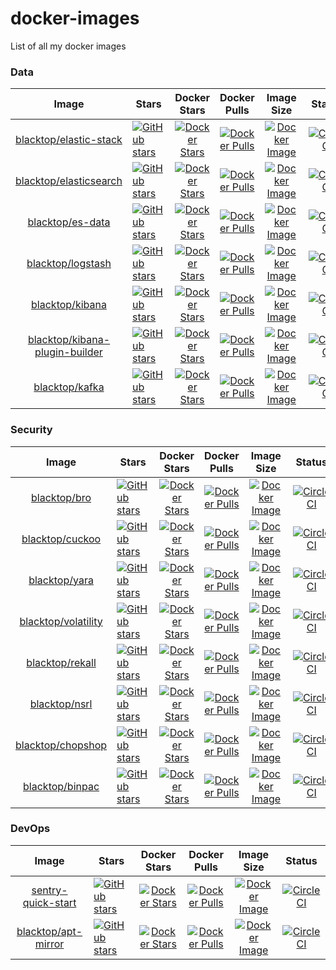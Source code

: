 docker-images
=============

List of all my docker images

### Data

| Image                                                                               | Stars                                                                                                                                                                                              | Docker Stars                                                                                                                                        | Docker Pulls                                                                                                                                        | Image Size                                                                                                                                   | Status                                                                                                                                                     |
|:-----------------------------------------------------------------------------------:|----------------------------------------------------------------------------------------------------------------------------------------------------------------------------------------------------|:---------------------------------------------------------------------------------------------------------------------------------------------------:|:---------------------------------------------------------------------------------------------------------------------------------------------------:|:--------------------------------------------------------------------------------------------------------------------------------------------:|:----------------------------------------------------------------------------------------------------------------------------------------------------------:|
|     [blacktop/elastic-stack](https://github.com/blacktop/docker-elastic-stack)      | [![GitHub stars](https://img.shields.io/github/stars/blacktop/docker-elastic-stack.svg?style=social&label=Star&style=flat-square)](https://github.com/blacktop/docker-elastic-stack)               |         [![Docker Stars](https://img.shields.io/docker/stars/blacktop/elastic-stack.svg)](https://hub.docker.com/r/blacktop/elastic-stack/)         |         [![Docker Pulls](https://img.shields.io/docker/pulls/blacktop/elastic-stack.svg)](https://hub.docker.com/r/blacktop/elastic-stack/)         |     [![Docker Image](https://img.shields.io/badge/docker%20image-367MB%20MB-blue.svg)](https://hub.docker.com/r/blacktop/elastic-stack/)     |        [![CircleCI](https://circleci.com/gh/blacktop/docker-elastic-stack.png?style=shield)](https://circleci.com/gh/blacktop/docker-elastic-stack)        |
|  [blacktop/elasticsearch](https://github.com/blacktop/docker-elasticsearch-alpine)  | [![GitHub stars](https://img.shields.io/github/stars/blacktop/docker-elasticsearch-alpine.svg?style=social&label=Star&style=flat-square)](https://github.com/blacktop/docker-elasticsearch-alpine) |         [![Docker Stars](https://img.shields.io/docker/stars/blacktop/elasticsearch.svg)](https://hub.docker.com/r/blacktop/elasticsearch/)         |         [![Docker Pulls](https://img.shields.io/docker/pulls/blacktop/elasticsearch.svg)](https://hub.docker.com/r/blacktop/elasticsearch/)         |     [![Docker Image](https://img.shields.io/badge/docker%20image-367MB%20MB-blue.svg)](https://hub.docker.com/r/blacktop/elasticsearch/)     | [![CircleCI](https://circleci.com/gh/blacktop/docker-elasticsearch-alpine.png?style=shield)](https://circleci.com/gh/blacktop/docker-elasticsearch-alpine) |
|         [blacktop/es-data](https://github.com/blacktop/docker-es-demo-data)         | [![GitHub stars](https://img.shields.io/github/stars/blacktop/docker-es-demo-data.svg?style=social&label=Star&style=flat-square)](https://github.com/blacktop/docker-es-demo-data)                 |               [![Docker Stars](https://img.shields.io/docker/stars/blacktop/es-data.svg)](https://hub.docker.com/r/blacktop/es-data/)               |               [![Docker Pulls](https://img.shields.io/docker/pulls/blacktop/es-data.svg)](https://hub.docker.com/r/blacktop/es-data/)               |        [![Docker Image](https://img.shields.io/badge/docker%20image-367MB%20MB-blue.svg)](https://hub.docker.com/r/blacktop/es-data/)        |         [![CircleCI](https://circleci.com/gh/blacktop/docker-es-demo-data.png?style=shield)](https://circleci.com/gh/blacktop/docker-es-demo-data)         |
|       [blacktop/logstash](https://github.com/blacktop/docker-logstash-alpine)       | [![GitHub stars](https://img.shields.io/github/stars/blacktop/docker-logstash-alpine.svg?style=social&label=Star&style=flat-square)](https://github.com/blacktop/docker-logstash-alpine)           |              [![Docker Stars](https://img.shields.io/docker/stars/blacktop/logstash.svg)](https://hub.docker.com/r/blacktop/logstash/)              |              [![Docker Pulls](https://img.shields.io/docker/pulls/blacktop/logstash.svg)](https://hub.docker.com/r/blacktop/logstash/)              |       [![Docker Image](https://img.shields.io/badge/docker%20image-367MB%20MB-blue.svg)](https://hub.docker.com/r/blacktop/logstash/)        |      [![CircleCI](https://circleci.com/gh/blacktop/docker-logstash-alpine.png?style=shield)](https://circleci.com/gh/blacktop/docker-logstash-alpine)      |
|         [blacktop/kibana](https://github.com/blacktop/docker-kibana-alpine)         | [![GitHub stars](https://img.shields.io/github/stars/blacktop/docker-kibana-alpine.svg?style=social&label=Star&style=flat-square)](https://github.com/blacktop/docker-kibana-alpine)               |                [![Docker Stars](https://img.shields.io/docker/stars/blacktop/kibana.svg)](https://hub.docker.com/r/blacktop/kibana/)                |                [![Docker Pulls](https://img.shields.io/docker/pulls/blacktop/kibana.svg)](https://hub.docker.com/r/blacktop/kibana/)                |        [![Docker Image](https://img.shields.io/badge/docker%20image-367MB%20MB-blue.svg)](https://hub.docker.com/r/blacktop/kibana/)         |        [![CircleCI](https://circleci.com/gh/blacktop/docker-kibana-alpine.png?style=shield)](https://circleci.com/gh/blacktop/docker-kibana-alpine)        |
| [blacktop/kibana-plugin-builder](https://github.com/blacktop/kibana-plugin-builder) | [![GitHub stars](https://img.shields.io/github/stars/blacktop/kibana-plugin-builder.svg?style=social&label=Star&style=flat-square)](https://github.com/blacktop/kibana-plugin-builder)             | [![Docker Stars](https://img.shields.io/docker/stars/blacktop/kibana-plugin-builder.svg)](https://hub.docker.com/r/blacktop/kibana-plugin-builder/) | [![Docker Pulls](https://img.shields.io/docker/pulls/blacktop/kibana-plugin-builder.svg)](https://hub.docker.com/r/blacktop/kibana-plugin-builder/) | [![Docker Image](https://img.shields.io/badge/docker%20image-727MB%20MB-blue.svg)](https://hub.docker.com/r/blacktop/kibana-plugin-builder/) |       [![CircleCI](https://circleci.com/gh/blacktop/kibana-plugin-builder.png?style=shield)](https://circleci.com/gh/blacktop/kibana-plugin-builder)       |
|          [blacktop/kafka](https://github.com/blacktop/docker-kafka-alpine)          | [![GitHub stars](https://img.shields.io/github/stars/blacktop/docker-kafka-alpine.svg?style=social&label=Star&style=flat-square)](https://github.com/blacktop/docker-kafka-alpine)                 |                 [![Docker Stars](https://img.shields.io/docker/stars/blacktop/kafka.svg)](https://hub.docker.com/r/blacktop/kafka/)                 |                 [![Docker Pulls](https://img.shields.io/docker/pulls/blacktop/kafka.svg)](https://hub.docker.com/r/blacktop/kafka/)                 |         [![Docker Image](https://img.shields.io/badge/docker%20image-367MB%20MB-blue.svg)](https://hub.docker.com/r/blacktop/kafka/)         |         [![CircleCI](https://circleci.com/gh/blacktop/docker-kafka-alpine.png?style=shield)](https://circleci.com/gh/blacktop/docker-kafka-alpine)         |

### Security

| Image                                                                | Stars                                                                                                                                                                          | Docker Stars                                                                                                                  | Docker Pulls                                                                                                                  | Image Size                                                                                                                        | Status                                                                                                                                 |
|:--------------------------------------------------------------------:|--------------------------------------------------------------------------------------------------------------------------------------------------------------------------------|:-----------------------------------------------------------------------------------------------------------------------------:|:-----------------------------------------------------------------------------------------------------------------------------:|:---------------------------------------------------------------------------------------------------------------------------------:|:--------------------------------------------------------------------------------------------------------------------------------------:|
|        [blacktop/bro](https://github.com/blacktop/docker-bro)        | [![GitHub stars](https://img.shields.io/github/stars/blacktop/docker-bro.svg?style=social&label=Star&style=flat-square)](https://github.com/blacktop/docker-bro)               |        [![Docker Stars](https://img.shields.io/docker/stars/blacktop/bro.svg)](https://hub.docker.com/r/blacktop/bro/)        |        [![Docker Pulls](https://img.shields.io/docker/pulls/blacktop/bro.svg)](https://hub.docker.com/r/blacktop/bro/)        |    [![Docker Image](https://img.shields.io/badge/docker%20image-367MB%20MB-blue.svg)](https://hub.docker.com/r/blacktop/bro/)     |        [![CircleCI](https://circleci.com/gh/blacktop/docker-bro.png?style=shield)](https://circleci.com/gh/blacktop/docker-bro)        |
|     [blacktop/cuckoo](https://github.com/blacktop/docker-cuckoo)     | [![GitHub stars](https://img.shields.io/github/stars/blacktop/docker-cuckoo.svg?style=social&label=Star&style=flat-square)](https://github.com/blacktop/docker-cuckoo)         |     [![Docker Stars](https://img.shields.io/docker/stars/blacktop/cuckoo.svg)](https://hub.docker.com/r/blacktop/cuckoo/)     |     [![Docker Pulls](https://img.shields.io/docker/pulls/blacktop/cuckoo.svg)](https://hub.docker.com/r/blacktop/cuckoo/)     |   [![Docker Image](https://img.shields.io/badge/docker%20image-367MB%20MB-blue.svg)](https://hub.docker.com/r/blacktop/cuckoo/)   |     [![CircleCI](https://circleci.com/gh/blacktop/docker-cuckoo.png?style=shield)](https://circleci.com/gh/blacktop/docker-cuckoo)     |
|       [blacktop/yara](https://github.com/blacktop/docker-yara)       | [![GitHub stars](https://img.shields.io/github/stars/blacktop/docker-yara.svg?style=social&label=Star&style=flat-square)](https://github.com/blacktop/docker-yara)             |       [![Docker Stars](https://img.shields.io/docker/stars/blacktop/yara.svg)](https://hub.docker.com/r/blacktop/yara/)       |       [![Docker Pulls](https://img.shields.io/docker/pulls/blacktop/yara.svg)](https://hub.docker.com/r/blacktop/yara/)       |    [![Docker Image](https://img.shields.io/badge/docker%20image-367MB%20MB-blue.svg)](https://hub.docker.com/r/blacktop/yara/)    |       [![CircleCI](https://circleci.com/gh/blacktop/docker-yara.png?style=shield)](https://circleci.com/gh/blacktop/docker-yara)       |
| [blacktop/volatility](https://github.com/blacktop/docker-volatility) | [![GitHub stars](https://img.shields.io/github/stars/blacktop/docker-volatility.svg?style=social&label=Star&style=flat-square)](https://github.com/blacktop/docker-volatility) | [![Docker Stars](https://img.shields.io/docker/stars/blacktop/volatility.svg)](https://hub.docker.com/r/blacktop/volatility/) | [![Docker Pulls](https://img.shields.io/docker/pulls/blacktop/volatility.svg)](https://hub.docker.com/r/blacktop/volatility/) | [![Docker Image](https://img.shields.io/badge/docker%20image-367MB%20MB-blue.svg)](https://hub.docker.com/r/blacktop/volatility/) | [![CircleCI](https://circleci.com/gh/blacktop/docker-volatility.png?style=shield)](https://circleci.com/gh/blacktop/docker-volatility) |
|     [blacktop/rekall](https://github.com/blacktop/docker-rekall)     | [![GitHub stars](https://img.shields.io/github/stars/blacktop/docker-rekall.svg?style=social&label=Star&style=flat-square)](https://github.com/blacktop/docker-rekall)         |     [![Docker Stars](https://img.shields.io/docker/stars/blacktop/rekall.svg)](https://hub.docker.com/r/blacktop/rekall/)     |     [![Docker Pulls](https://img.shields.io/docker/pulls/blacktop/rekall.svg)](https://hub.docker.com/r/blacktop/rekall/)     |   [![Docker Image](https://img.shields.io/badge/docker%20image-367MB%20MB-blue.svg)](https://hub.docker.com/r/blacktop/rekall/)   |     [![CircleCI](https://circleci.com/gh/blacktop/docker-rekall.png?style=shield)](https://circleci.com/gh/blacktop/docker-rekall)     |
|       [blacktop/nsrl](https://github.com/blacktop/docker-nsrl)       | [![GitHub stars](https://img.shields.io/github/stars/blacktop/docker-nsrl.svg?style=social&label=Star&style=flat-square)](https://github.com/blacktop/docker-nsrl)             |       [![Docker Stars](https://img.shields.io/docker/stars/blacktop/nsrl.svg)](https://hub.docker.com/r/blacktop/nsrl/)       |       [![Docker Pulls](https://img.shields.io/docker/pulls/blacktop/nsrl.svg)](https://hub.docker.com/r/blacktop/nsrl/)       |    [![Docker Image](https://img.shields.io/badge/docker%20image-367MB%20MB-blue.svg)](https://hub.docker.com/r/blacktop/nsrl/)    |       [![CircleCI](https://circleci.com/gh/blacktop/docker-nsrl.png?style=shield)](https://circleci.com/gh/blacktop/docker-nsrl)       |
|   [blacktop/chopshop](https://github.com/blacktop/docker-chopshop)   | [![GitHub stars](https://img.shields.io/github/stars/blacktop/docker-chopshop.svg?style=social&label=Star&style=flat-square)](https://github.com/blacktop/docker-chopshop)     |   [![Docker Stars](https://img.shields.io/docker/stars/blacktop/chopshop.svg)](https://hub.docker.com/r/blacktop/chopshop/)   |   [![Docker Pulls](https://img.shields.io/docker/pulls/blacktop/chopshop.svg)](https://hub.docker.com/r/blacktop/chopshop/)   |  [![Docker Image](https://img.shields.io/badge/docker%20image-367MB%20MB-blue.svg)](https://hub.docker.com/r/blacktop/chopshop/)  |   [![CircleCI](https://circleci.com/gh/blacktop/docker-chopshop.png?style=shield)](https://circleci.com/gh/blacktop/docker-chopshop)   |
|     [blacktop/binpac](https://github.com/blacktop/docker-binpac)     | [![GitHub stars](https://img.shields.io/github/stars/blacktop/docker-binpac.svg?style=social&label=Star&style=flat-square)](https://github.com/blacktop/docker-binpac)         |     [![Docker Stars](https://img.shields.io/docker/stars/blacktop/binpac.svg)](https://hub.docker.com/r/blacktop/binpac/)     |     [![Docker Pulls](https://img.shields.io/docker/pulls/blacktop/binpac.svg)](https://hub.docker.com/r/blacktop/binpac/)     |   [![Docker Image](https://img.shields.io/badge/docker%20image-367MB%20MB-blue.svg)](https://hub.docker.com/r/blacktop/binpac/)   |     [![CircleCI](https://circleci.com/gh/blacktop/docker-binpac.png?style=shield)](https://circleci.com/gh/blacktop/docker-binpac)     |

### DevOps

| Image                                                                | Stars                                                                                                                                                                            | Docker Stars                                                                                                                                  | Docker Pulls                                                                                                                                  | Image Size                                                                                                                                | Status                                                                                                                                                 |
|:--------------------------------------------------------------------:|----------------------------------------------------------------------------------------------------------------------------------------------------------------------------------|:---------------------------------------------------------------------------------------------------------------------------------------------:|:---------------------------------------------------------------------------------------------------------------------------------------------:|:-----------------------------------------------------------------------------------------------------------------------------------------:|:------------------------------------------------------------------------------------------------------------------------------------------------------:|
| [sentry-quick-start](https://github.com/blacktop/sentry-quick-start) | [![GitHub stars](https://img.shields.io/github/stars/blacktop/sentry-quick-start.svg?style=social&label=Star&style=flat-square)](https://github.com/blacktop/sentry-quick-start) | [![Docker Stars](https://img.shields.io/docker/stars/blacktop/sentry-quick-start.svg)](https://hub.docker.com/r/blacktop/sentry-quick-start/) | [![Docker Pulls](https://img.shields.io/docker/pulls/blacktop/sentry-quick-start.svg)](https://hub.docker.com/r/blacktop/sentry-quick-start/) | [![Docker Image](https://img.shields.io/badge/docker%20image-367MB%20MB-blue.svg)](https://hub.docker.com/r/blacktop/sentry-quick-start/) | [![CircleCI](https://circleci.com/gh/blacktop/docker-sentry-quick-start.png?style=shield)](https://circleci.com/gh/blacktop/docker-sentry-quick-start) |
| [blacktop/apt-mirror](https://github.com/blacktop/docker-apt-mirror) | [![GitHub stars](https://img.shields.io/github/stars/blacktop/docker-apt-mirror.svg?style=social&label=Star&style=flat-square)](https://github.com/blacktop/docker-apt-mirror)   |         [![Docker Stars](https://img.shields.io/docker/stars/blacktop/apt-mirror.svg)](https://hub.docker.com/r/blacktop/apt-mirror/)         |         [![Docker Pulls](https://img.shields.io/docker/pulls/blacktop/apt-mirror.svg)](https://hub.docker.com/r/blacktop/apt-mirror/)         |     [![Docker Image](https://img.shields.io/badge/docker%20image-277MB%20GB-blue.svg)](https://hub.docker.com/r/blacktop/apt-mirror/)     |         [![CircleCI](https://circleci.com/gh/blacktop/docker-apt-mirror.png?style=shield)](https://circleci.com/gh/blacktop/docker-apt-mirror)         |
